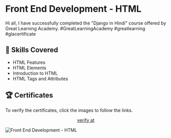 # Front End Development - HTML

<p>Hi all, I have successfully completed the "Django in Hindi" course offered by Great Learning Academy. #GreatLearningAcademy #greatlearning #glacertificate</p>


## 📑 Skills Covered
- HTML Features
- HTML Elements
- Introduction to HTML
- HTML Tags and Attributes



## 🏆 Certificates 
To verify the certificates, click the images to follow the links.

<p align="middle">
  <a href="https://www.mygreatlearning.com/certificate/MKWAPAQZ" target="_blank">
    verify at
  </a>


![Front End Development - HTML](https://github.com/user-attachments/assets/bdc633e1-6481-4c44-ab9c-60f2dcf4f710)

</p>
